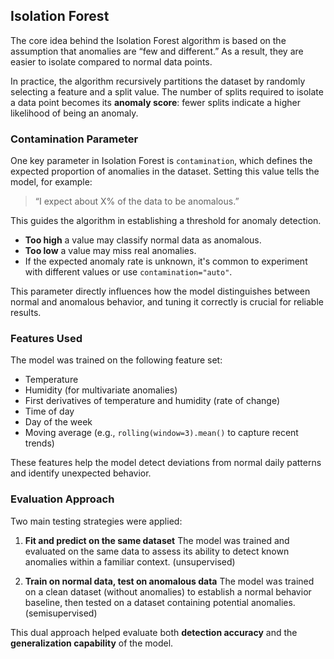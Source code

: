 ## Isolation Forest

The core idea behind the Isolation Forest algorithm is based on the assumption that anomalies are “few and different.” As a result, they are easier to isolate compared to normal data points.

In practice, the algorithm recursively partitions the dataset by randomly selecting a feature and a split value. The number of splits required to isolate a data point becomes its **anomaly score**: fewer splits indicate a higher likelihood of being an anomaly.

### Contamination Parameter

One key parameter in Isolation Forest is `contamination`, which defines the expected proportion of anomalies in the dataset. Setting this value tells the model, for example:

> “I expect about X% of the data to be anomalous.”

This guides the algorithm in establishing a threshold for anomaly detection.

* **Too high** a value may classify normal data as anomalous.
* **Too low** a value may miss real anomalies.
* If the expected anomaly rate is unknown, it's common to experiment with different values or use `contamination="auto"`.

This parameter directly influences how the model distinguishes between normal and anomalous behavior, and tuning it correctly is crucial for reliable results.

### Features Used

The model was trained on the following feature set:

* Temperature
* Humidity (for multivariate anomalies)
* First derivatives of temperature and humidity (rate of change)
* Time of day
* Day of the week
* Moving average (e.g., `rolling(window=3).mean()` to capture recent trends)

These features help the model detect deviations from normal daily patterns and identify unexpected behavior.

### Evaluation Approach

Two main testing strategies were applied:

1. **Fit and predict on the same dataset**
   The model was trained and evaluated on the same data to assess its ability to detect known anomalies within a familiar context. (unsupervised)

2. **Train on normal data, test on anomalous data**
   The model was trained on a clean dataset (without anomalies) to establish a normal behavior baseline, then tested on a dataset containing potential anomalies. (semisupervised)

This dual approach helped evaluate both **detection accuracy** and the **generalization capability** of the model.
